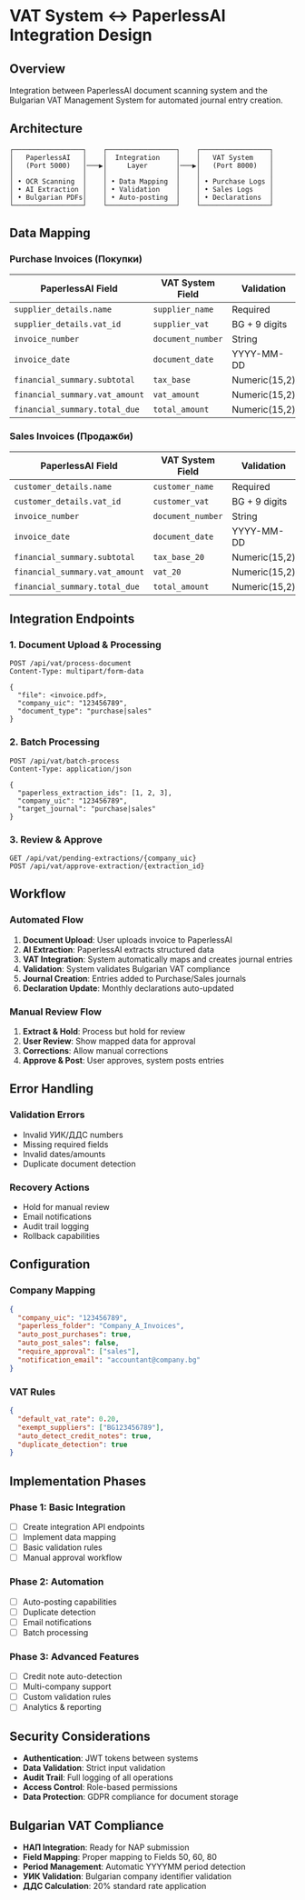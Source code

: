# VAT System ↔ PaperlessAI Integration Design

## Overview
Integration between PaperlessAI document scanning system and the Bulgarian VAT Management System for automated journal entry creation.

## Architecture

```
┌─────────────────┐    ┌─────────────────┐    ┌─────────────────┐
│   PaperlessAI   │    │  Integration    │    │   VAT System    │
│   (Port 5000)   │───▶│     Layer       │───▶│   (Port 8000)   │
│                 │    │                 │    │                 │
│ • OCR Scanning  │    │ • Data Mapping  │    │ • Purchase Logs │
│ • AI Extraction │    │ • Validation    │    │ • Sales Logs    │
│ • Bulgarian PDFs│    │ • Auto-posting  │    │ • Declarations  │
└─────────────────┘    └─────────────────┘    └─────────────────┘
```

## Data Mapping

### Purchase Invoices (Покупки)
| PaperlessAI Field | VAT System Field | Validation |
|-------------------|------------------|------------|
| `supplier_details.name` | `supplier_name` | Required |
| `supplier_details.vat_id` | `supplier_vat` | BG + 9 digits |
| `invoice_number` | `document_number` | String |
| `invoice_date` | `document_date` | YYYY-MM-DD |
| `financial_summary.subtotal` | `tax_base` | Numeric(15,2) |
| `financial_summary.vat_amount` | `vat_amount` | Numeric(15,2) |
| `financial_summary.total_due` | `total_amount` | Numeric(15,2) |

### Sales Invoices (Продажби)  
| PaperlessAI Field | VAT System Field | Validation |
|-------------------|------------------|------------|
| `customer_details.name` | `customer_name` | Required |
| `customer_details.vat_id` | `customer_vat` | BG + 9 digits |
| `invoice_number` | `document_number` | String |
| `invoice_date` | `document_date` | YYYY-MM-DD |
| `financial_summary.subtotal` | `tax_base_20` | Numeric(15,2) |
| `financial_summary.vat_amount` | `vat_20` | Numeric(15,2) |
| `financial_summary.total_due` | `total_amount` | Numeric(15,2) |

## Integration Endpoints

### 1. Document Upload & Processing
```http
POST /api/vat/process-document
Content-Type: multipart/form-data

{
  "file": <invoice.pdf>,
  "company_uic": "123456789",
  "document_type": "purchase|sales"
}
```

### 2. Batch Processing
```http
POST /api/vat/batch-process
Content-Type: application/json

{
  "paperless_extraction_ids": [1, 2, 3],
  "company_uic": "123456789",
  "target_journal": "purchase|sales"
}
```

### 3. Review & Approve
```http
GET /api/vat/pending-extractions/{company_uic}
POST /api/vat/approve-extraction/{extraction_id}
```

## Workflow

### Automated Flow
1. **Document Upload**: User uploads invoice to PaperlessAI
2. **AI Extraction**: PaperlessAI extracts structured data
3. **VAT Integration**: System automatically maps and creates journal entries
4. **Validation**: System validates Bulgarian VAT compliance
5. **Journal Creation**: Entries added to Purchase/Sales journals
6. **Declaration Update**: Monthly declarations auto-updated

### Manual Review Flow
1. **Extract & Hold**: Process but hold for review
2. **User Review**: Show mapped data for approval
3. **Corrections**: Allow manual corrections
4. **Approve & Post**: User approves, system posts entries

## Error Handling

### Validation Errors
- Invalid УИК/ДДС numbers
- Missing required fields  
- Invalid dates/amounts
- Duplicate document detection

### Recovery Actions
- Hold for manual review
- Email notifications
- Audit trail logging
- Rollback capabilities

## Configuration

### Company Mapping
```json
{
  "company_uic": "123456789",
  "paperless_folder": "Company_A_Invoices",
  "auto_post_purchases": true,
  "auto_post_sales": false,
  "require_approval": ["sales"],
  "notification_email": "accountant@company.bg"
}
```

### VAT Rules
```json
{
  "default_vat_rate": 0.20,
  "exempt_suppliers": ["BG123456789"],
  "auto_detect_credit_notes": true,
  "duplicate_detection": true
}
```

## Implementation Phases

### Phase 1: Basic Integration
- [ ] Create integration API endpoints
- [ ] Implement data mapping
- [ ] Basic validation rules
- [ ] Manual approval workflow

### Phase 2: Automation
- [ ] Auto-posting capabilities  
- [ ] Duplicate detection
- [ ] Email notifications
- [ ] Batch processing

### Phase 3: Advanced Features
- [ ] Credit note auto-detection
- [ ] Multi-company support
- [ ] Custom validation rules
- [ ] Analytics & reporting

## Security Considerations

- **Authentication**: JWT tokens between systems
- **Data Validation**: Strict input validation
- **Audit Trail**: Full logging of all operations
- **Access Control**: Role-based permissions
- **Data Protection**: GDPR compliance for document storage

## Bulgarian VAT Compliance

- **НАП Integration**: Ready for NAP submission
- **Field Mapping**: Proper mapping to Fields 50, 60, 80
- **Period Management**: Automatic YYYYMM period detection
- **УИК Validation**: Bulgarian company identifier validation
- **ДДС Calculation**: 20% standard rate application